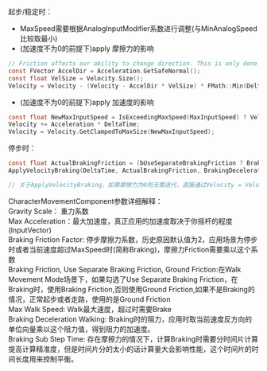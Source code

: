 起步/稳定时：  
* MaxSpeed需要根据AnalogInputModifier系数进行调整(与MinAnalogSpeed比较取最小)
* (加速度不为0的前提下)apply 摩擦力的影响
```C
// Friction affects our ability to change direction. This is only done for input acceleration, not path following.
const FVector AccelDir = Acceleration.GetSafeNormal();
const float VelSize = Velocity.Size();
Velocity = Velocity - (Velocity - AccelDir * VelSize) * FMath::Min(DeltaTime * Friction, 1.f);
```
* (加速度不为0的前提下)apply 加速度的影响
```C
const float NewMaxInputSpeed = IsExceedingMaxSpeed(MaxInputSpeed) ? Velocity.Size() : MaxInputSpeed;
Velocity += Acceleration * DeltaTime;
Velocity = Velocity.GetClampedToMaxSize(NewMaxInputSpeed);
```

停步时：  
```C
const float ActualBrakingFriction = (bUseSeparateBrakingFriction ? BrakingFriction : Friction);
ApplyVelocityBraking(DeltaTime, ActualBrakingFriction, BrakingDeceleration);

// 关于ApplyVelocityBraking，如果摩擦力为0则无需迭代，直接通过Velocity = Velocity + (RevAccel) * dt计算即可;如果有摩擦力，需要迭代计算，公式等于Velocity = Velocity + ((-Friction) * Velocity + RevAccel) * dt; 记得需要判断如果计算后的速度跟OldVelocity方向相反直接设置为ZeroVector即可。
```
















CharacterMovementComponent参数详细解释：  
Gravity Scale： 重力系数   
Max Acceleration：最大加速度，真正应用的加速度取决于你摇杆的程度(InputVector)  
Braking Friction Factor: 停步摩擦力系数，历史原因默认值为2，应用场景为停步时或者当前速度超过MaxSpeed时(简称Braking)，摩擦力Friction需要乘以这个系数  
Braking Friction, Use Separate Braking Friction, Ground Friction:在Walk Movement Mode场景下，如果勾选了Use Separate Braking Friction，在Braking时，使用Braking Friction,否则使用Ground Friction,如果不是Braking的情况，正常起步或者走路，使用的是Ground Friction  
Max Walk Speed: Walk最大速度，超过时需要Brake  
Braking Deceleration Walking: Braking时的阻力，应用时取当前速度反方向的单位向量乘以这个阻力值，得到阻力的加速度。  
Braking Sub Step Time: 存在摩擦力的情况下，计算Braking时需要分时间片计算提高计算精准度，但是时间片分的太小的话计算量大会影响性能，这个时间片的时间长度用来控制平衡。  



